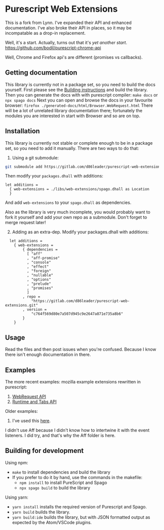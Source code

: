 # Purescript Web Extensions

This is a fork from Lynn. I've expanded their API and enhanced
documentation. I've also broke their API in places, so it may be incompatable
as a drop-in replacement.

Well, it's a start. Actually, turns out that it's *yet another start*. https://github.com/bodil/purescript-chrome-api

Well, Chrome and Firefox api's are different (promises vs callbacks).

## Getting documentation

This library is currently not in a package set, so you need to build the docs
yourself. First please see the [Building
instructions](./README.md#Building-for-development) and build the library. Then
you can generate the docs with with purescript compiler:
`make docs` or `npx spago docs`
Next you can open and browse the docs in your favourite browser:
`firefox ./generated-docs/html/Browser.WebRequest.html`
There will be a lot of unrelated library documentation there; fortunately the
modules you are interested in start with Browser and so are on top.

## Installation

This library is currently not stable or complete enough to be in a package set,
so you need to add it manually. There are two ways to do that:

1. Using a git submodule:
  ```sh
  git submodule add https://gitlab.com/d86leader/purescript-web-extensions.git ./libs/web-extensions
  ```
  Then modify your `packages.dhall` with additions:
  ```dhall
  let additions =
    { web-extensions = ./libs/web-extensions/spago.dhall as Location
    }
  ```
  And add `web-extensions` to your `spago.dhall` as dependencies.

  Also as the library is very much incomplete, you would probably want to fork
  it yourself and add your own repo as a submodule. Don't forget to merge
  request later!

2. Adding as an extra-dep. Modify your packages.dhall with additions:
  ```dhall
    let additions =
      { web-extensions =
          { dependencies =
            [ "aff"
            , "aff-promise"
            , "console"
            , "effect"
            , "foreign"
            , "nullable"
            , "options"
            , "prelude"
            , "promises"
            ]
          , repo =
              "https://gitlab.com/d86leader/purescript-web-extensions.git"
          , version =
              "c764f569d80e7a507d945c9e2647a871e735a8b6"
          }
      }

  ```

## Usage

Read the files and then post issues when you're confused. Because I know there
isn't enough documentation in there.

## Examples

The more recent examples: mozilla example extensions rewritten in purescript:
1. [WebRequest API](https://gist.github.com/d86leader/d4649e41b75e325e8e6ba41e1b628b73)
2. [Runtime and Tabs API](https://github.com/d86leader/purescript-webext-example2)

Older examples:
1. I've used this [here](https://gitlab.com/losnappas/multiple-windows-single-session).

  I didn't use Aff because I didn't know how to intertwine it with the event listeners. I did try, and that's why the Aff folder is here.

## Building for development

Using npm:
- `make` to install dependencies and build the library
- If you prefer to do it by hand, use the commands in the makefile:
  * `npm install` to install PureScript and Spago
  * `npx spago build` to build the library

Using yarn:
- `yarn install` installs the required version of Purescript and Spago.
- `yarn build` builds the library.
- `yarn build:ide` builds the library, but with JSON formatted output as expected by the Atom/VSCode plugins.
